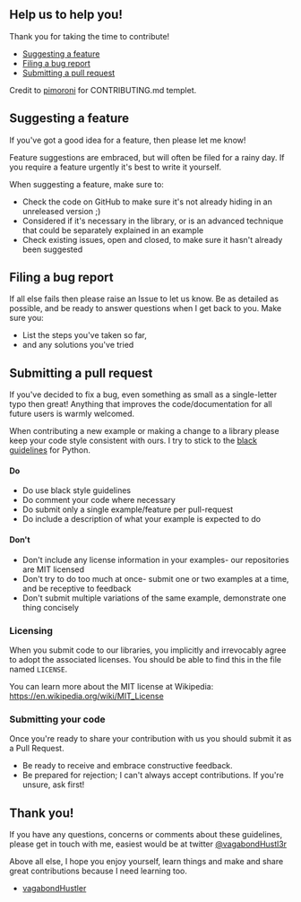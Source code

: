 ## Help us to help you!

Thank you for taking the time to contribute!

* [Suggesting a feature](#suggesting-a-feature)
* [Filing a bug report](#filing-a-bug-report)
* [Submitting a pull request](#submitting-a-pull-request)

Credit to [pimoroni](https://github.com/pimoroni/template-python/blob/master/.github/CONTRIBUTING.md) for CONTRIBUTING.md templet.

## Suggesting a feature

If you've got a good idea for a feature, then please let me know!

Feature suggestions are embraced, but will often be filed for a rainy day. If you require a feature urgently it's best to write it yourself.

When suggesting a feature, make sure to:

* Check the code on GitHub to make sure it's not already hiding in an unreleased version ;)
* Considered if it's necessary in the library, or is an advanced technique that could be separately explained in an example
* Check existing issues, open and closed, to make sure it hasn't already been suggested

## Filing a bug report

If all else fails then please raise an Issue to let us know. Be as detailed as possible, and be ready to answer questions when I get back to you. Make sure you:

* List the steps you've taken so far,
* and any solutions you've tried

## Submitting a pull request

If you've decided to fix a bug, even something as small as a single-letter typo then great! Anything that improves the code/documentation for all future users is warmly welcomed.

When contributing a new example or making a change to a library please keep your code style consistent with ours. I try to stick to the [black guidelines](https://black.readthedocs.io/en/stable/the_black_code_style/current_style.html) for Python.

#### Do

* Do use black style guidelines
* Do comment your code where necessary
* Do submit only a single example/feature per pull-request
* Do include a description of what your example is expected to do

#### Don't

* Don't include any license information in your examples- our repositories are MIT licensed
* Don't try to do too much at once- submit one or two examples at a time, and be receptive to feedback
* Don't submit multiple variations of the same example, demonstrate one thing concisely

### Licensing

When you submit code to our libraries, you implicitly and irrevocably agree to adopt the associated licenses. You should be able to find this in the file named `LICENSE`.

You can learn more about the MIT license at Wikipedia: https://en.wikipedia.org/wiki/MIT_License

### Submitting your code

Once you're ready to share your contribution with us you should submit it as a Pull Request.

* Be ready to receive and embrace constructive feedback.
* Be prepared for rejection; I can't always accept contributions. If you're unsure, ask first!

## Thank you!

If you have any questions, concerns or comments about these guidelines, please get in touch with me, easiest would be at twitter [@vagabondHustl3r](https://twitter.com/vagabondHustl3r) 

Above all else, I hope you enjoy yourself, learn things and make and share great contributions because I need learning too.

- [vagabondHustler](https://github.com/vagabondHustler)
